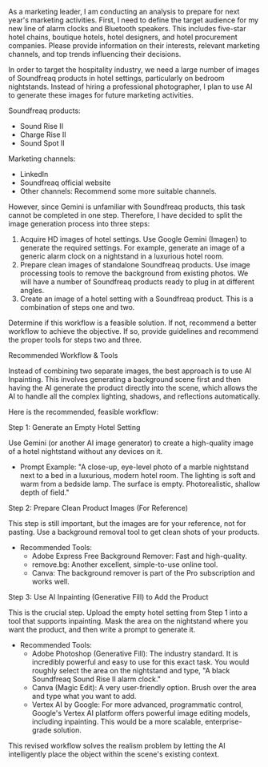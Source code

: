 As a marketing leader, I am conducting an analysis to prepare for next year's marketing activities. First, I need to define the target audience for my new line of alarm clocks and Bluetooth speakers. This includes five-star hotel chains, boutique hotels, hotel designers, and hotel procurement companies. Please provide information on their interests, relevant marketing channels, and top trends influencing their decisions.

In order to target the hospitality industry, we need a large number of images of Soundfreaq products in hotel settings, particularly on bedroom nightstands. Instead of hiring a professional photographer, I plan to use AI to generate these images for future marketing activities.

Soundfreaq products:

- Sound Rise II
- Charge Rise II
- Sound Spot II

Marketing channels:

- LinkedIn
- Soundfreaq official website
- Other channels: Recommend some more suitable channels.

However, since Gemini is unfamiliar with Soundfreaq products, this task cannot be completed in one step. Therefore, I have decided to split the image generation process into three steps:

1. Acquire HD images of hotel settings. Use Google Gemini (Imagen) to generate the required settings. For example, generate an image of a generic alarm clock on a nightstand in a luxurious hotel room.
2. Prepare clean images of standalone Soundfreaq products. Use image processing tools to remove the background from existing photos. We will have a number of Soundfreaq products ready to plug in at different angles.
3. Create an image of a hotel setting with a Soundfreaq product. This is a combination of steps one and two.

Determine if this workflow is a feasible solution. If not, recommend a better workflow to achieve the objective. If so, provide guidelines and recommend the proper tools for steps two and three.

Recommended Workflow & Tools

Instead of combining two separate images, the best approach is to use AI Inpainting. This involves generating a background scene first and then having the AI generate the product directly into the scene, which allows the AI to handle all the complex lighting, shadows, and reflections automatically.

Here is the recommended, feasible workflow:

Step 1: Generate an Empty Hotel Setting

Use Gemini (or another AI image generator) to create a high-quality image of a hotel nightstand without any devices on it.

- Prompt Example: "A close-up, eye-level photo of a marble nightstand next to a bed in a luxurious, modern hotel room. The lighting is soft and warm from a bedside lamp. The surface is empty. Photorealistic, shallow depth of field."

Step 2: Prepare Clean Product Images (For Reference)

This step is still important, but the images are for your reference, not for pasting. Use a background removal tool to get clean shots of your products.

- Recommended Tools:
  - Adobe Express Free Background Remover: Fast and high-quality.
  - remove.bg: Another excellent, simple-to-use online tool.
  - Canva: The background remover is part of the Pro subscription and works well.

Step 3: Use AI Inpainting (Generative Fill) to Add the Product

This is the crucial step. Upload the empty hotel setting from Step 1 into a tool that supports inpainting. Mask the area on the nightstand where you want the product, and then write a prompt to generate it.

- Recommended Tools:
  - Adobe Photoshop (Generative Fill): The industry standard. It is incredibly powerful and easy to use for this exact task. You would roughly select the area on the nightstand and type, "A black Soundfreaq Sound Rise II alarm clock."
  - Canva (Magic Edit): A very user-friendly option. Brush over the area and type what you want to add.
  - Vertex AI by Google: For more advanced, programmatic control, Google's Vertex AI platform offers powerful image editing models, including inpainting. This would be a more scalable, enterprise-grade solution.

This revised workflow solves the realism problem by letting the AI intelligently place the object within the scene's existing context.

